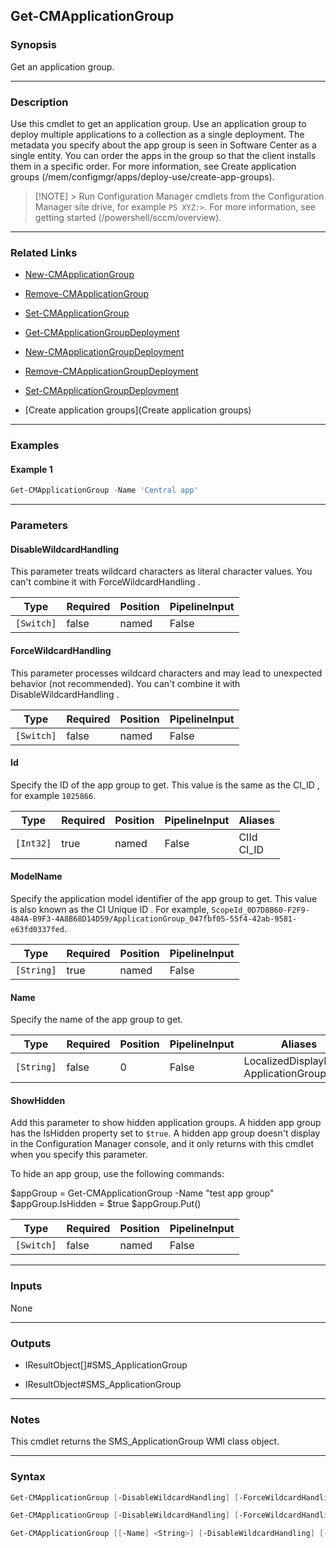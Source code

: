 Get-CMApplicationGroup
----------------------




### Synopsis
Get an application group.



---


### Description

Use this cmdlet to get an application group. Use an application group to deploy multiple applications to a collection as a single deployment. The metadata you specify about the app group is seen in Software Center as a single entity. You can order the apps in the group so that the client installs them in a specific order. For more information, see Create application groups (/mem/configmgr/apps/deploy-use/create-app-groups).



> [!NOTE] > Run Configuration Manager cmdlets from the Configuration Manager site drive, for example `PS XYZ:>`. For more information, see getting started (/powershell/sccm/overview).



---


### Related Links
* [New-CMApplicationGroup](New-CMApplicationGroup)



* [Remove-CMApplicationGroup](Remove-CMApplicationGroup)



* [Set-CMApplicationGroup](Set-CMApplicationGroup)



* [Get-CMApplicationGroupDeployment](Get-CMApplicationGroupDeployment)



* [New-CMApplicationGroupDeployment](New-CMApplicationGroupDeployment)



* [Remove-CMApplicationGroupDeployment](Remove-CMApplicationGroupDeployment)



* [Set-CMApplicationGroupDeployment](Set-CMApplicationGroupDeployment)



* [Create application groups](Create application groups)





---


### Examples
#### Example 1
```PowerShell
Get-CMApplicationGroup -Name 'Central app'
```



---


### Parameters
#### **DisableWildcardHandling**

This parameter treats wildcard characters as literal character values. You can't combine it with ForceWildcardHandling .






|Type      |Required|Position|PipelineInput|
|----------|--------|--------|-------------|
|`[Switch]`|false   |named   |False        |



#### **ForceWildcardHandling**

This parameter processes wildcard characters and may lead to unexpected behavior (not recommended). You can't combine it with DisableWildcardHandling .






|Type      |Required|Position|PipelineInput|
|----------|--------|--------|-------------|
|`[Switch]`|false   |named   |False        |



#### **Id**

Specify the ID of the app group to get. This value is the same as the CI_ID , for example `1025866`.






|Type     |Required|Position|PipelineInput|Aliases       |
|---------|--------|--------|-------------|--------------|
|`[Int32]`|true    |named   |False        |CIId<br/>CI_ID|



#### **ModelName**

Specify the application model identifier of the app group to get. This value is also known as the CI Unique ID . For example, `ScopeId_0D7D8B60-F2F9-484A-B9F3-4A8B68D14D59/ApplicationGroup_047fbf05-55f4-42ab-9581-e63fd0337fed`.






|Type      |Required|Position|PipelineInput|
|----------|--------|--------|-------------|
|`[String]`|true    |named   |False        |



#### **Name**

Specify the name of the app group to get.






|Type      |Required|Position|PipelineInput|Aliases                                      |
|----------|--------|--------|-------------|---------------------------------------------|
|`[String]`|false   |0       |False        |LocalizedDisplayName<br/>ApplicationGroupName|



#### **ShowHidden**

Add this parameter to show hidden application groups. A hidden app group has the IsHidden property set to `$true`. A hidden app group doesn't display in the Configuration Manager console, and it only returns with this cmdlet when you specify this parameter.


To hide an app group, use the following commands:






$appGroup = Get-CMApplicationGroup -Name "test app group" $appGroup.IsHidden = $true $appGroup.Put()







|Type      |Required|Position|PipelineInput|
|----------|--------|--------|-------------|
|`[Switch]`|false   |named   |False        |





---


### Inputs
None





---


### Outputs
* IResultObject[]#SMS_ApplicationGroup


* IResultObject#SMS_ApplicationGroup






---


### Notes
This cmdlet returns the SMS_ApplicationGroup WMI class object.



---


### Syntax
```PowerShell
Get-CMApplicationGroup [-DisableWildcardHandling] [-ForceWildcardHandling] -Id <Int32> [-ShowHidden] [<CommonParameters>]
```
```PowerShell
Get-CMApplicationGroup [-DisableWildcardHandling] [-ForceWildcardHandling] -ModelName <String> [-ShowHidden] [<CommonParameters>]
```
```PowerShell
Get-CMApplicationGroup [[-Name] <String>] [-DisableWildcardHandling] [-ForceWildcardHandling] [-ShowHidden] [<CommonParameters>]
```
